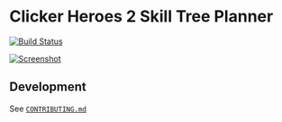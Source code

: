 # Clicker Heroes 2 Skill Tree Planner

[![Build Status](https://travis-ci.org/erosson/ch2plan.svg?branch=master)](https://travis-ci.org/erosson/ch2plan)

[![Screenshot](https://i.imgur.com/mf0umJ9.png?1)](https://ch2.erosson.org)

## Development

See [`CONTRIBUTING.md`](/CONTRIBUTING.md)
